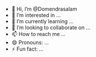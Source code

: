 - 👋 Hi, I’m @Domendrasalam
- 👀 I’m interested in ...
- 🌱 I’m currently learning ...
- 💞️ I’m looking to collaborate on ...
- 📫 How to reach me ...
- 😄 Pronouns: ...
- ⚡ Fun fact: ...

<!---
Domendrasalam/Domendrasalam is a ✨ special ✨ repository because its `README.md` (this file) appears on your GitHub profile.
You can click the Preview link to take a look at your changes.
--->
